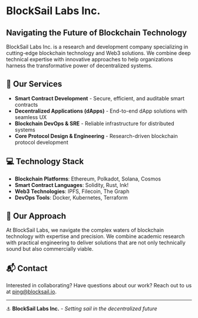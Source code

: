 # BlockSail Labs Inc.

## Navigating the Future of Blockchain Technology

BlockSail Labs Inc. is a research and development company specializing in cutting-edge blockchain technology and Web3 solutions. We combine deep technical expertise with innovative approaches to help organizations harness the transformative power of decentralized systems.

## 🚀 Our Services

- **Smart Contract Development** - Secure, efficient, and auditable smart contracts
- **Decentralized Applications (dApps)** - End-to-end dApp solutions with seamless UX
- **Blockchain DevOps & SRE** - Reliable infrastructure for distributed systems
- **Core Protocol Design & Engineering** - Research-driven blockchain protocol development

## 💻 Technology Stack

- **Blockchain Platforms**: Ethereum, Polkadot, Solana, Cosmos
- **Smart Contract Languages**: Solidity, Rust, Ink!
- **Web3 Technologies**: IPFS, Filecoin, The Graph
- **DevOps Tools**: Docker, Kubernetes, Terraform

## 👥 Our Approach

At BlockSail Labs, we navigate the complex waters of blockchain technology with expertise and precision. We combine academic research with practical engineering to deliver solutions that are not only technically sound but also commercially viable.

## 📬 Contact

Interested in collaborating? Have questions about our work? Reach out to us at [ping@blocksail.io](mailto:ping@blocksail.io).

---

⚓ **BlockSail Labs Inc.** - *Setting sail in the decentralized future* 
